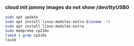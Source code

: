 ### cloud init jammy images do not show /dev/ttyUSB0
```bash
sudo apt update
sudo apt install linux-modules-extra-$(uname -r)
sudo apt install linux-modules-extra
sudo modprobe cp210x
lsmod | grep cp210x
lsusb
```